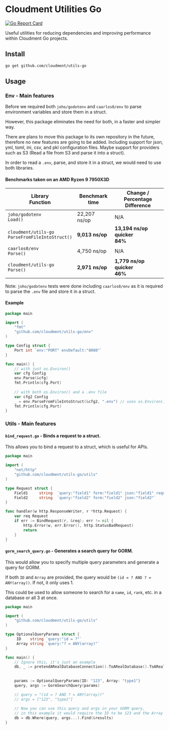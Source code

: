 # Cloudment Utilities Go

[![Go Report Card](https://goreportcard.com/badge/github.com/cloudment/utils-go)](https://goreportcard.com/report/github.com/cloudment/utils-go)

Useful utilities for reducing dependencies and improving performance within Cloudment Go projects.

## Install

```bash
go get github.com/cloudment/utils-go
```

## Usage

### Env - Main features

Before we required both `joho/godotenv` and `caarlos0/env` to parse environment variables and store them in a struct.

However, this package eliminates the need for both, in a faster and simpler way. 

There are plans to move this package to its own repository in the future, therefore no new features are going to be added.
Including support for json, yml, toml, ini, csv, and pkl configuration files. Maybe support for providers
such as S3 (Read a file from S3 and parse it into a struct).

In order to read a `.env`, parse, and store it in a struct, we would need to use both libraries.

#### Benchmarks taken on an AMD Ryzen 9 7950X3D

| Library<br/>Function                                   | Benchmark time  | Change / Percentage Difference       |
|--------------------------------------------------------|-----------------|--------------------------------------|
| `joho/godotenv` <br/> `Load()`                         | 22,207 ns/op    | N/A                                  |
| `cloudment/utils-go` <br/> `ParseFromFileIntoStruct()` | **9,013 ns/op** | **13,194 ns/op quicker <br/>   84%** |
| `caarlos0/env`  <br/>  `Parse()`                       | 4,750 ns/op     | N/A                                  |
| `cloudment/utils-go` <br/> `Parse()`                   | **2,971 ns/op** | **1,779 ns/op quicker <br/>   46%**  |

Note: `joho/godotenv` tests were done including `caarlos0/env` as it is required to parse the `.env` file and store it in a struct.

#### Example
```go
package main

import (
    "fmt"
    "github.com/cloudment/utils-go/env"
)

type Config struct {
    Port int `env:"PORT" envDefault:"8080"`
}

func main() { 
    // with just os.Environ() 
    var cfg Config
    env.Parse(&cfg)
    fmt.Println(cfg.Port)
	
    // with both os.Environ() and a .env file
    var cfg2 Config
    _ = env.ParseFromFileIntoStruct(&cfg2, ".env") // uses os.Environ() and .env file
    fmt.Println(cfg.Port)
}
```

### Utils - Main features

#### `bind_request.go` - Binds a request to a struct.

This allows you to bind a request to a struct, which is useful for APIs.

```go
package main

import (
    "net/http"
    "github.com/cloudment/utils-go/utils"
)

type Request struct {
    Field1     string  `query:"field1" form:"field1" json:"field1" required:"true"`
    Field2     string  `query:"field2" form:"field2" json:"field2"`
}

func handler(w http.ResponseWriter, r *http.Request) {
    var req Request
    if err := BindRequest(r, &req); err != nil {
        http.Error(w, err.Error(), http.StatusBadRequest)
        return
    }
}
```

#### `gorm_search_query.go` - Generates a search query for GORM.

This would allow you to specify multiple query parameters and generate a query for GORM.

If both `ID` and `Array` are provided, the query would be `(id = ? AND ? = ANY(array))`. If not, it only uses 1.

This could be used to allow someone to search for a `name`, `id`, `rank`, etc. in a database or all 3 at once.

```go
package main

import (
    "github.com/cloudment/utils-go/utils"
)

type OptionalQueryParams struct {
     ID    string `query:"id = ?"`
     Array string `query:"? = ANY(array)"`
}

func main() {
	// Ignore this, it's just an example
	db, _ := pretendARealDatabaseConnection().ToARealDatabase().ToARealTable()
	
	
	params := OptionalQueryParams{ID: "123", Array: "type1"}
	query, args := GormSearchQuery(params)

	// query = "(id = ? AND ? = ANY(array))"
	// args = ["123", "type1"]
	
	// Now you can use this query and args in your GORM query, 
	// in this example it would require the ID to be 123 and the Array to contain "type1"
	db = db.Where(query, args...).Find(&results)
}
```